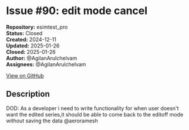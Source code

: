 # Issue #90: edit mode cancel

**Repository:** esimtest_pro  
**Status:** Closed  
**Created:** 2024-12-11  
**Updated:** 2025-01-26  
**Closed:** 2025-01-26  
**Author:** @AgilanArulchelvam  
**Assignees:** @AgilanArulchelvam  

[View on GitHub](https://github.com/Simtestlab/esimtest_pro/issues/90)

## Description

DOD:
As a developer i need to write functionality for 
when user doesn't want the edited series,it should be able to come back to the editoff mode without saving the  data @aeroramesh 